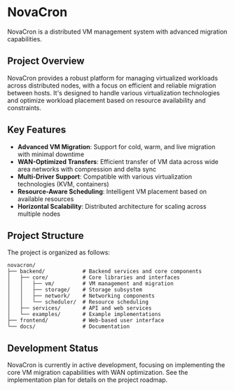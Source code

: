 # NovaCron

NovaCron is a distributed VM management system with advanced migration capabilities.

## Project Overview

NovaCron provides a robust platform for managing virtualized workloads across distributed nodes, with a focus on efficient and reliable migration between hosts. It's designed to handle various virtualization technologies and optimize workload placement based on resource availability and constraints.

## Key Features

- **Advanced VM Migration**: Support for cold, warm, and live migration with minimal downtime
- **WAN-Optimized Transfers**: Efficient transfer of VM data across wide area networks with compression and delta sync
- **Multi-Driver Support**: Compatible with various virtualization technologies (KVM, containers)
- **Resource-Aware Scheduling**: Intelligent VM placement based on available resources
- **Horizontal Scalability**: Distributed architecture for scaling across multiple nodes

## Project Structure

The project is organized as follows:

```
novacron/
├── backend/            # Backend services and core components
│   ├── core/           # Core libraries and interfaces
│   │   ├── vm/         # VM management and migration
│   │   ├── storage/    # Storage subsystem
│   │   ├── network/    # Networking components
│   │   └── scheduler/  # Resource scheduling
│   ├── services/       # API and web services
│   └── examples/       # Example implementations
├── frontend/           # Web-based user interface
└── docs/               # Documentation
```

## Development Status

NovaCron is currently in active development, focusing on implementing the core VM migration capabilities with WAN optimization. See the implementation plan for details on the project roadmap.
